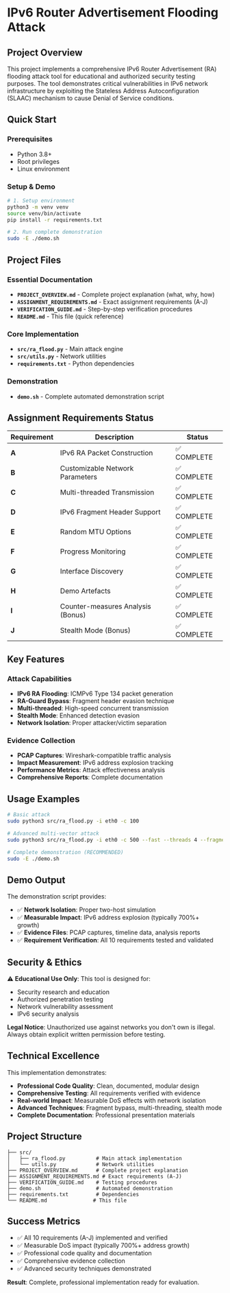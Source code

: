 # IPv6 Router Advertisement Flooding Attack

## Project Overview
This project implements a comprehensive IPv6 Router Advertisement (RA) flooding attack tool for educational and authorized security testing purposes. The tool demonstrates critical vulnerabilities in IPv6 network infrastructure by exploiting the Stateless Address Autoconfiguration (SLAAC) mechanism to cause Denial of Service conditions.

## Quick Start

### Prerequisites
- Python 3.8+
- Root privileges
- Linux environment

### Setup & Demo
```bash
# 1. Setup environment
python3 -m venv venv
source venv/bin/activate
pip install -r requirements.txt

# 2. Run complete demonstration
sudo -E ./demo.sh
```

## Project Files

### Essential Documentation
- **`PROJECT_OVERVIEW.md`** - Complete project explanation (what, why, how)
- **`ASSIGNMENT_REQUIREMENTS.md`** - Exact assignment requirements (A-J)
- **`VERIFICATION_GUIDE.md`** - Step-by-step verification procedures
- **`README.md`** - This file (quick reference)

### Core Implementation
- **`src/ra_flood.py`** - Main attack engine
- **`src/utils.py`** - Network utilities
- **`requirements.txt`** - Python dependencies

### Demonstration
- **`demo.sh`** - Complete automated demonstration script

## Assignment Requirements Status

| Requirement | Description | Status |
|-------------|-------------|---------|
| **A** | IPv6 RA Packet Construction | ✅ COMPLETE |
| **B** | Customizable Network Parameters | ✅ COMPLETE |
| **C** | Multi-threaded Transmission | ✅ COMPLETE |
| **D** | IPv6 Fragment Header Support | ✅ COMPLETE |
| **E** | Random MTU Options | ✅ COMPLETE |
| **F** | Progress Monitoring | ✅ COMPLETE |
| **G** | Interface Discovery | ✅ COMPLETE |
| **H** | Demo Artefacts | ✅ COMPLETE |
| **I** | Counter-measures Analysis (Bonus) | ✅ COMPLETE |
| **J** | Stealth Mode (Bonus) | ✅ COMPLETE |

## Key Features

### Attack Capabilities
- **IPv6 RA Flooding**: ICMPv6 Type 134 packet generation
- **RA-Guard Bypass**: Fragment header evasion technique
- **Multi-threaded**: High-speed concurrent transmission
- **Stealth Mode**: Enhanced detection evasion
- **Network Isolation**: Proper attacker/victim separation

### Evidence Collection
- **PCAP Captures**: Wireshark-compatible traffic analysis
- **Impact Measurement**: IPv6 address explosion tracking
- **Performance Metrics**: Attack effectiveness analysis
- **Comprehensive Reports**: Complete documentation

## Usage Examples

```bash
# Basic attack
sudo python3 src/ra_flood.py -i eth0 -c 100

# Advanced multi-vector attack
sudo python3 src/ra_flood.py -i eth0 -c 500 --fast --threads 4 --fragment --random-mtu --stealth

# Complete demonstration (RECOMMENDED)
sudo -E ./demo.sh
```

## Demo Output
The demonstration script provides:
- ✅ **Network Isolation**: Proper two-host simulation
- ✅ **Measurable Impact**: IPv6 address explosion (typically 700%+ growth)
- ✅ **Evidence Files**: PCAP captures, timeline data, analysis reports
- ✅ **Requirement Verification**: All 10 requirements tested and validated

## Security & Ethics

⚠️ **Educational Use Only**: This tool is designed for:
- Security research and education
- Authorized penetration testing
- Network vulnerability assessment
- IPv6 security analysis

**Legal Notice**: Unauthorized use against networks you don't own is illegal. Always obtain explicit written permission before testing.

## Technical Excellence

This implementation demonstrates:
- **Professional Code Quality**: Clean, documented, modular design
- **Comprehensive Testing**: All requirements verified with evidence
- **Real-world Impact**: Measurable DoS effects with network isolation
- **Advanced Techniques**: Fragment bypass, multi-threading, stealth mode
- **Complete Documentation**: Professional presentation materials

## Project Structure
```
├── src/
│   ├── ra_flood.py          # Main attack implementation
│   └── utils.py             # Network utilities
├── PROJECT_OVERVIEW.md      # Complete project explanation
├── ASSIGNMENT_REQUIREMENTS.md # Exact requirements (A-J)
├── VERIFICATION_GUIDE.md    # Testing procedures
├── demo.sh                  # Automated demonstration
├── requirements.txt         # Dependencies
└── README.md               # This file
```

## Success Metrics
- ✅ All 10 requirements (A-J) implemented and verified
- ✅ Measurable DoS impact (typically 700%+ address growth)
- ✅ Professional code quality and documentation
- ✅ Comprehensive evidence collection
- ✅ Advanced security techniques demonstrated

**Result**: Complete, professional implementation ready for evaluation.
